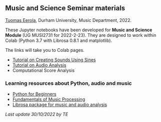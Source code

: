 ## Music and Science Seminar materials

[Tuomas Eerola](https://www.durham.ac.uk/staff/tuomas-eerola/), Durham University, Music Department, 2022.

These Jupyter notebooks have been developed for **Music and Science Module** (UG MUSI2731 for 2022-2-23). They are designed to work within Colab (Python 3.7 with Librosa 0.8.1 and matplotlib).

The links will take you to Colab pages.

- [Tutorial on Creating Sounds Using Sines](https://colab.research.google.com/github/tuomaseerola/music_and_science_seminar/blob/master/seminar2B.ipynb)
- [Tutorial on Audio Analysis](https://colab.research.google.com/github/tuomaseerola/music_and_science_seminar/blob/master/seminar2A.ipynb)
- Computational Score Analysis

### Learning resources about Python, audio and music

- [Python for Beginners](https://www.python.org/about/gettingstarted/)
- [Fundamentals of Music Processing](https://www.audiolabs-erlangen.de/resources/MIR/FMP/C0/C0.html)
- [Librosa package for music and audio analysis](https://librosa.org/doc/0.8.1/index.html)

_Last update 30/10/2022 by TE_